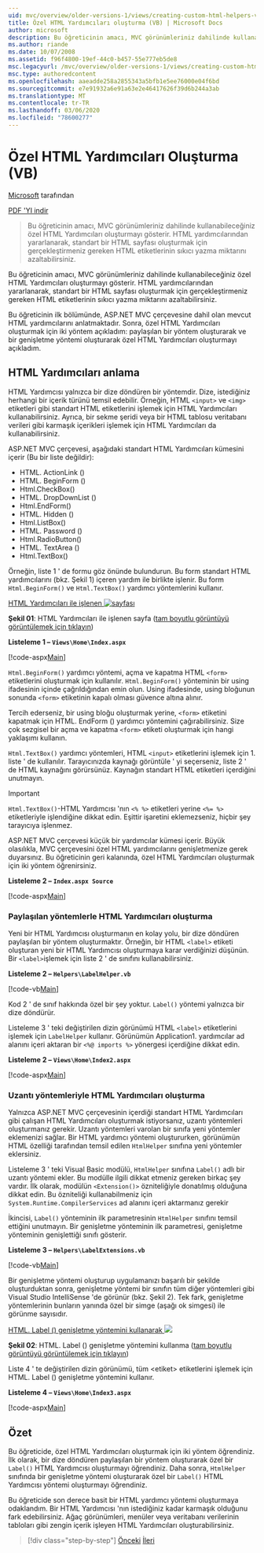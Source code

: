 ```yaml
---
uid: mvc/overview/older-versions-1/views/creating-custom-html-helpers-vb
title: Özel HTML Yardımcıları oluşturma (VB) | Microsoft Docs
author: microsoft
description: Bu öğreticinin amacı, MVC görünümleriniz dahilinde kullanabileceğiniz özel HTML Yardımcıları oluşturmayı gösterir. HTML Yardımcısı 'ndan yararlanarak...
ms.author: riande
ms.date: 10/07/2008
ms.assetid: f96f4800-19ef-44c0-b457-55e777eb5de8
msc.legacyurl: /mvc/overview/older-versions-1/views/creating-custom-html-helpers-vb
msc.type: authoredcontent
ms.openlocfilehash: aaeadde258a2855343a5bfb1e5ee76000e04f6bd
ms.sourcegitcommit: e7e91932a6e91a63e2e46417626f39d6b244a3ab
ms.translationtype: MT
ms.contentlocale: tr-TR
ms.lasthandoff: 03/06/2020
ms.locfileid: "78600277"
---
```

# <a name="creating-custom-html-helpers-vb"></a>Özel HTML Yardımcıları Oluşturma (VB)

[Microsoft](https://github.com/microsoft) tarafından

[PDF 'YI indir](https://download.microsoft.com/download/1/1/f/11f721aa-d749-4ed7-bb89-a681b68894e6/ASPNET_MVC_Tutorial_9_VB.pdf)

> Bu öğreticinin amacı, MVC görünümleriniz dahilinde kullanabileceğiniz özel HTML Yardımcıları oluşturmayı gösterir. HTML yardımcılarından yararlanarak, standart bir HTML sayfası oluşturmak için gerçekleştirmeniz gereken HTML etiketlerinin sıkıcı yazma miktarını azaltabilirsiniz.

Bu öğreticinin amacı, MVC görünümleriniz dahilinde kullanabileceğiniz özel HTML Yardımcıları oluşturmayı gösterir. HTML yardımcılarından yararlanarak, standart bir HTML sayfası oluşturmak için gerçekleştirmeniz gereken HTML etiketlerinin sıkıcı yazma miktarını azaltabilirsiniz.

Bu öğreticinin ilk bölümünde, ASP.NET MVC çerçevesine dahil olan mevcut HTML yardımcılarını anlatmaktadır. Sonra, özel HTML Yardımcıları oluşturmak için iki yöntem açıkladım: paylaşılan bir yöntem oluşturarak ve bir genişletme yöntemi oluşturarak özel HTML Yardımcıları oluşturmayı açıkladım.

## <a name="understanding-html-helpers"></a>HTML Yardımcıları anlama

HTML Yardımcısı yalnızca bir dize döndüren bir yöntemdir. Dize, istediğiniz herhangi bir içerik türünü temsil edebilir. Örneğin, HTML `<input>` ve `<img>` etiketleri gibi standart HTML etiketlerini işlemek için HTML Yardımcıları kullanabilirsiniz. Ayrıca, bir sekme şeridi veya bir HTML tablosu veritabanı verileri gibi karmaşık içerikleri işlemek için HTML Yardımcıları da kullanabilirsiniz.

ASP.NET MVC çerçevesi, aşağıdaki standart HTML Yardımcıları kümesini içerir (Bu bir liste değildir):

- HTML. ActionLink ()
- HTML. BeginForm ()
- Html.CheckBox()
- HTML. DropDownList ()
- Html.EndForm()
- HTML. Hidden ()
- Html.ListBox()
- HTML. Password ()
- Html.RadioButton()
- HTML. TextArea ()
- Html.TextBox()

Örneğin, liste 1 ' de formu göz önünde bulundurun. Bu form standart HTML yardımcılarını (bkz. Şekil 1) içeren yardım ile birlikte işlenir. Bu form `Html.BeginForm()` ve `Html.TextBox()` yardımcı yöntemlerini kullanır.

[HTML Yardımcıları ile işlenen ![sayfası](creating-custom-html-helpers-vb/_static/image2.png)](creating-custom-html-helpers-vb/_static/image1.png)

**Şekil 01**: HTML Yardımcıları ile işlenen sayfa ([tam boyutlu görüntüyü görüntülemek için tıklayın](creating-custom-html-helpers-vb/_static/image3.png))

**Listeleme 1 – `Views\Home\Index.aspx`**

[!code-aspx[Main](creating-custom-html-helpers-vb/samples/sample1.aspx)]

`Html.BeginForm()` yardımcı yöntemi, açma ve kapatma HTML `<form>` etiketlerini oluşturmak için kullanılır. `Html.BeginForm()` yönteminin bir using ifadesinin içinde çağrıldığından emin olun. Using ifadesinde, using bloğunun sonunda `<form>` etiketinin kapalı olması güvence altına alınır.

Tercih ederseniz, bir using bloğu oluşturmak yerine, `<form>` etiketini kapatmak için HTML. EndForm () yardımcı yöntemini çağırabilirsiniz. Size çok sezgisel bir açma ve kapatma `<form>` etiketi oluşturmak için hangi yaklaşımı kullanın.

`Html.TextBox()` yardımcı yöntemleri, HTML `<input>` etiketlerini işlemek için 1. liste ' de kullanılır. Tarayıcınızda kaynağı görüntüle ' yi seçerseniz, liste 2 ' de HTML kaynağını görürsünüz. Kaynağın standart HTML etiketleri içerdiğini unutmayın.

> [!IMPORTANT]
> `Html.TextBox()`-HTML Yardımcısı 'nın `<% %>` etiketleri yerine `<%= %>` etiketleriyle işlendiğine dikkat edin. Eşittir işaretini eklemezseniz, hiçbir şey tarayıcıya işlenmez.

ASP.NET MVC çerçevesi küçük bir yardımcılar kümesi içerir. Büyük olasılıkla, MVC çerçevesini özel HTML yardımcılarını genişletmenize gerek duyarsınız. Bu öğreticinin geri kalanında, özel HTML Yardımcıları oluşturmak için iki yöntem öğrenirsiniz.

**Listeleme 2 – `Index.aspx Source`**

[!code-aspx[Main](creating-custom-html-helpers-vb/samples/sample2.aspx)]

### <a name="creating-html-helpers-with-shared-methods"></a>Paylaşılan yöntemlerle HTML Yardımcıları oluşturma

Yeni bir HTML Yardımcısı oluşturmanın en kolay yolu, bir dize döndüren paylaşılan bir yöntem oluşturmaktır. Örneğin, bir HTML `<label>` etiketi oluşturan yeni bir HTML Yardımcısı oluşturmaya karar verdiğinizi düşünün. Bir `<label>`işlemek için liste 2 ' de sınıfını kullanabilirsiniz.

**Listeleme 2 – `Helpers\LabelHelper.vb`**

[!code-vb[Main](creating-custom-html-helpers-vb/samples/sample3.vb)]

Kod 2 ' de sınıf hakkında özel bir şey yoktur. `Label()` yöntemi yalnızca bir dize döndürür.

Listeleme 3 ' teki değiştirilen dizin görünümü HTML `<label>` etiketlerini işlemek için `LabelHelper` kullanır. Görünümün Application1. yardımcılar ad alanını içeri aktaran bir `<%@ imports %>` yönergesi içerdiğine dikkat edin.

**Listeleme 2 – `Views\Home\Index2.aspx`**

[!code-aspx[Main](creating-custom-html-helpers-vb/samples/sample4.aspx)]

### <a name="creating-html-helpers-with-extension-methods"></a>Uzantı yöntemleriyle HTML Yardımcıları oluşturma

Yalnızca ASP.NET MVC çerçevesinin içerdiği standart HTML Yardımcıları gibi çalışan HTML Yardımcıları oluşturmak istiyorsanız, uzantı yöntemleri oluşturmanız gerekir. Uzantı yöntemleri varolan bir sınıfa yeni yöntemler eklemenizi sağlar. Bir HTML yardımcı yöntemi oluştururken, görünümün HTML özelliği tarafından temsil edilen `HtmlHelper` sınıfına yeni yöntemler eklersiniz.

Listeleme 3 ' teki Visual Basic modülü, `HtmlHelper` sınıfına `Label()` adlı bir uzantı yöntemi ekler. Bu modülle ilgili dikkat etmeniz gereken birkaç şey vardır. İlk olarak, modülün `<Extension()>` özniteliğiyle donatılmış olduğuna dikkat edin. Bu özniteliği kullanabilmeniz için `System.Runtime.CompilerServices` ad alanını içeri aktarmanız gerekir

İkincisi, `Label()` yönteminin ilk parametresinin `HtmlHelper` sınıfını temsil ettiğini unutmayın. Bir genişletme yönteminin ilk parametresi, genişletme yönteminin genişlettiği sınıfı gösterir.

**Listeleme 3 – `Helpers\LabelExtensions.vb`**

[!code-vb[Main](creating-custom-html-helpers-vb/samples/sample5.vb)]

Bir genişletme yöntemi oluşturup uygulamanızı başarılı bir şekilde oluşturduktan sonra, genişletme yöntemi bir sınıfın tüm diğer yöntemleri gibi Visual Studio IntelliSense 'de görünür (bkz. Şekil 2). Tek fark, genişletme yöntemlerinin bunların yanında özel bir simge (aşağı ok simgesi) ile görünme sayısıdır.

[HTML. Label () genişletme yöntemini kullanarak ![](creating-custom-html-helpers-vb/_static/image5.png)](creating-custom-html-helpers-vb/_static/image4.png)

**Şekil 02**: HTML. Label () genişletme yöntemini kullanma ([tam boyutlu görüntüyü görüntülemek için tıklayın](creating-custom-html-helpers-vb/_static/image6.png))

Liste 4 ' te değiştirilen dizin görünümü, tüm &lt;etiket&gt; etiketlerini işlemek için HTML. Label () genişletme yöntemini kullanır.

**Listeleme 4 – `Views\Home\Index3.aspx`**

[!code-aspx[Main](creating-custom-html-helpers-vb/samples/sample6.aspx)]

## <a name="summary"></a>Özet

Bu öğreticide, özel HTML Yardımcıları oluşturmak için iki yöntem öğrendiniz. İlk olarak, bir dize döndüren paylaşılan bir yöntem oluşturarak özel bir `Label()` HTML Yardımcısı oluşturmayı öğrendiniz. Daha sonra, `HtmlHelper` sınıfında bir genişletme yöntemi oluşturarak özel bir `Label()` HTML Yardımcısı yöntemi oluşturmayı öğrendiniz.

Bu öğreticide son derece basit bir HTML yardımcı yöntemi oluşturmaya odaklandım. Bir HTML Yardımcısı 'nın istediğiniz kadar karmaşık olduğunu fark edebilirsiniz. Ağaç görünümleri, menüler veya veritabanı verilerinin tabloları gibi zengin içerik işleyen HTML Yardımcıları oluşturabilirsiniz.

> [!div class="step-by-step"]
> [Önceki](asp-net-mvc-views-overview-vb.md)
> [İleri](using-the-tagbuilder-class-to-build-html-helpers-vb.md)
